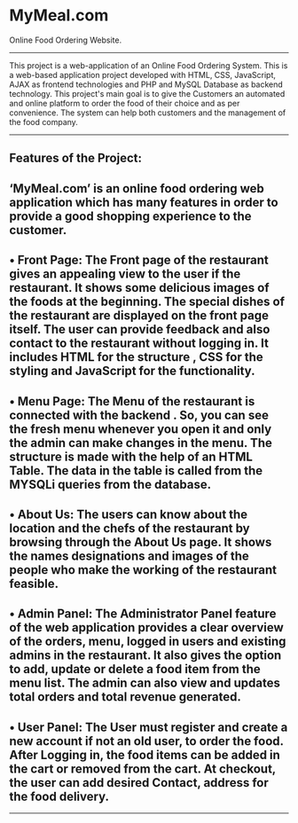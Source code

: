 # MyMeal.com
Online Food Ordering Website.

--------------------------------------------------------------------------------------------

This project is a web-application of an Online Food Ordering System. This is a web-based
application project developed with HTML, CSS, JavaScript, AJAX as frontend technologies
and PHP and MySQL Database as backend technology. This project's main goal is to give the
Customers an automated and online platform to order the food of their choice and as per
convenience. The system can help both customers and the management of the food company.

--------------------------------------------------------------------------------------------

Features of the Project:
--------------------------------------------------------------------------------------------
‘MyMeal.com’ is an online food ordering web application which has many features in order to
provide a good shopping experience to the customer.
--------------------------------------------------------------------------------------------
• Front Page: 
The Front page of the restaurant gives an appealing view to the user if the restaurant. It
shows some delicious images of the foods at the beginning. The special dishes of the
restaurant are displayed on the front page itself. The user can provide feedback and also
contact to the restaurant without logging in. It includes HTML for the structure , CSS
for the styling and JavaScript for the functionality.
-------------------------------------------------------------------------------------------
• Menu Page:
The Menu of the restaurant is connected with the backend . So, you can see the fresh
menu whenever you open it and only the admin can make changes in the menu. The
structure is made with the help of an HTML Table. The data in the table is called from
the MYSQLi queries from the database.
-------------------------------------------------------------------------------------------
• About Us:
The users can know about the location and the chefs of the restaurant by browsing
through the About Us page. It shows the names designations and images of the people
who make the working of the restaurant feasible.
-------------------------------------------------------------------------------------------
• Admin Panel:
The Administrator Panel feature of the web application provides a clear overview of the
orders, menu, logged in users and existing admins in the restaurant. It also gives the
option to add, update or delete a food item from the menu list. The admin can also view
and updates total orders and total revenue generated.
-------------------------------------------------------------------------------------------
• User Panel:
The User must register and create a new account if not an old user, to order the food.
After Logging in, the food items can be added in the cart or removed from the cart. At
checkout, the user can add desired Contact, address for the food delivery.
------------------------------------------------------------------------------------------

----------------------------------------------------------------------------------------
